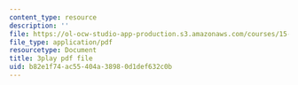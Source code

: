 ```yaml
---
content_type: resource
description: ''
file: https://ol-ocw-studio-app-production.s3.amazonaws.com/courses/15-071-the-analytics-edge-spring-2017/b82e1f74ac55404a38980d1def632c0b_n80gFc12u60.pdf
file_type: application/pdf
resourcetype: Document
title: 3play pdf file
uid: b82e1f74-ac55-404a-3898-0d1def632c0b
---
```

